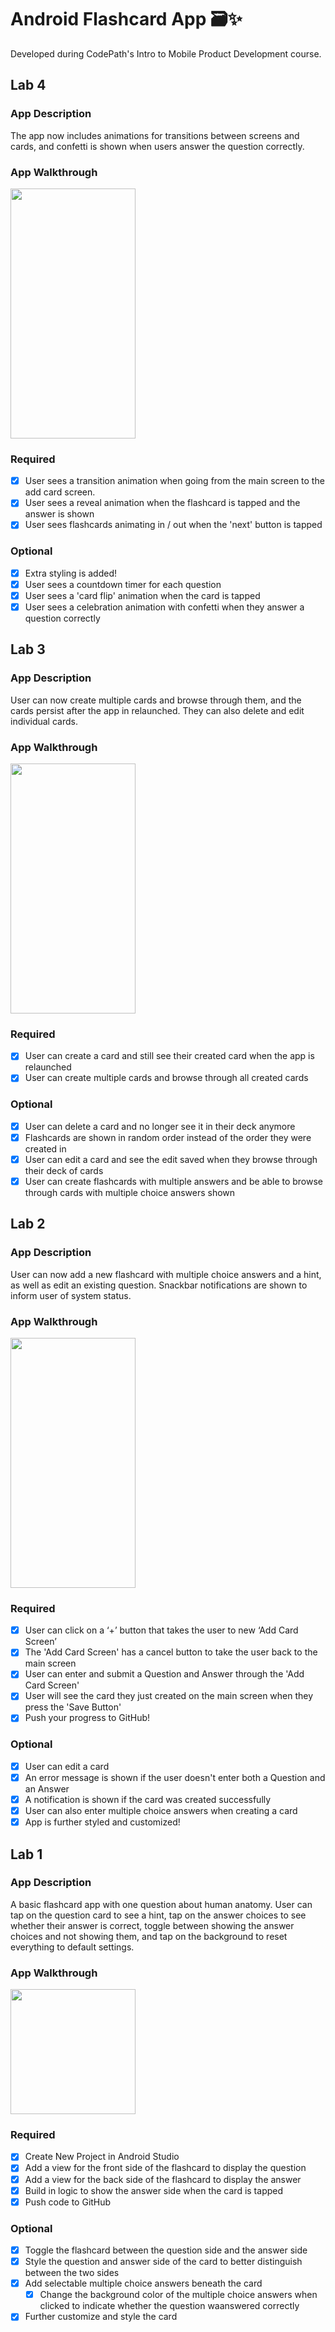 # Android Flashcard App 🗃✨
Developed during CodePath's Intro to Mobile Product Development course. 

## Lab 4
### App Description
The app now includes animations for transitions between screens and cards, and confetti is shown when users answer the question correctly.

### App Walkthrough
<img src="https://i.postimg.cc/02RqkhJd/lab4.gif" width="200" height="400" />  

### Required
- [X] User sees a transition animation when going from the main screen to the add card screen.
- [X] User sees a reveal animation when the flashcard is tapped and the answer is shown
- [X] User sees flashcards animating in / out when the 'next' button is tapped

### Optional
- [X] Extra styling is added!
- [X] User sees a countdown timer for each question
- [X] User sees a 'card flip' animation when the card is tapped
- [X] User sees a celebration animation with confetti when they answer a question correctly

## Lab 3

### App Description
User can now create multiple cards and browse through them, and the cards persist after the app in relaunched. They can also delete and edit individual cards.

### App Walkthrough
<img src="https://i.imgur.com/XLdzytG.gif" width="200" height="400" />  

### Required
- [X] User can create a card and still see their created card when the app is relaunched
- [X] User can create multiple cards and browse through all created cards

### Optional
- [X] User can delete a card and no longer see it in their deck anymore
- [X] Flashcards are shown in random order instead of the order they were created in
- [X] User can edit a card and see the edit saved when they browse through their deck of cards
- [X] User can create flashcards with multiple answers and be able to browse through cards with multiple choice answers shown

## Lab 2

### App Description
User can now add a new flashcard with multiple choice answers and a hint, as well as edit an existing question. Snackbar notifications are shown to inform user of system status.

### App Walkthrough
<img src="https://i.imgur.com/6fJl8j8.gif" width="200" height="400" />  

### Required
- [x] User can click on a ‘+’ button that takes the user to new ‘Add Card Screen’
- [x] The 'Add Card Screen' has a cancel button to take the user back to the main screen
- [x] User can enter and submit a Question and Answer through the 'Add Card Screen'
- [x] User will see the card they just created on the main screen when they press the 'Save Button'
- [x] Push your progress to GitHub!

### Optional
- [x] User can edit a card
- [x] An error message is shown if the user doesn't enter both a Question and an Answer
- [x] A notification is shown if the card was created successfully
- [x] User can also enter multiple choice answers when creating a card
- [x] App is further styled and customized!

## Lab 1

### App Description
A basic flashcard app with one question about human anatomy. User can tap on the question card to see a hint, tap on the answer choices to see whether their answer is correct, toggle between showing the answer choices and not showing them, and tap on the background to reset everything to default settings. 

### App Walkthrough
<img src="https://i.imgur.com/YJeRt9U.gif" width=200><br>

### Required
- [X] Create New Project in Android Studio
- [X] Add a view for the front side of the flashcard to display the question
- [X] Add a view for the back side of the flashcard to display the answer
- [X] Build in logic to show the answer side when the card is tapped
- [X] Push code to GitHub

### Optional
- [X] Toggle the flashcard between the question side and the answer side
- [X] Style the question and answer side of the card to better distinguish between the two sides
- [X] Add selectable multiple choice answers beneath the card
   - [X] Change the background color of the multiple choice answers when clicked to indicate whether the question waanswered correctly
- [X] Further customize and style the card

